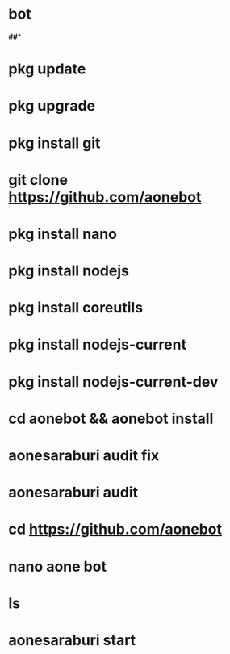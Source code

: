 # bot

**##***

#  pkg update
#  pkg upgrade
#  pkg install git
#  git clone https://github.com/aonebot
#  pkg install nano
#  pkg install nodejs
#  pkg install coreutils
#  pkg install nodejs-current
#  pkg install nodejs-current-dev
#  cd aonebot && aonebot install
#  aonesaraburi audit fix
#  aonesaraburi audit
#  cd https://github.com/aonebot
#  nano aone bot
#  ls
#  aonesaraburi start
